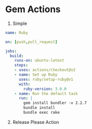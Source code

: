 # Gem Actions

1. Simple

```yaml
name: Ruby

on: [push,pull_request]

jobs:
  build:
    runs-on: ubuntu-latest
    steps:
    - uses: actions/checkout@v2
    - name: Set up Ruby
      uses: ruby/setup-ruby@v1
      with:
        ruby-version: 3.0.0
    - name: Run the default task
      run: |
        gem install bundler -v 2.2.7
        bundle install
        bundle exec rake
```

2. Release Please Action

```ruby
